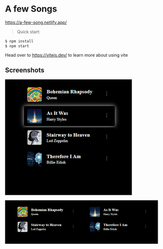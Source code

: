 # A few Songs

https://a-few-song.netlify.app/

> Quick start:

```
$ npm install
$ npm start
```

Head over to https://vitejs.dev/ to learn more about using vite

## Screenshots

![Alt text](Screenshot-1.png)

![Alt text](Screenshot-2.png)
